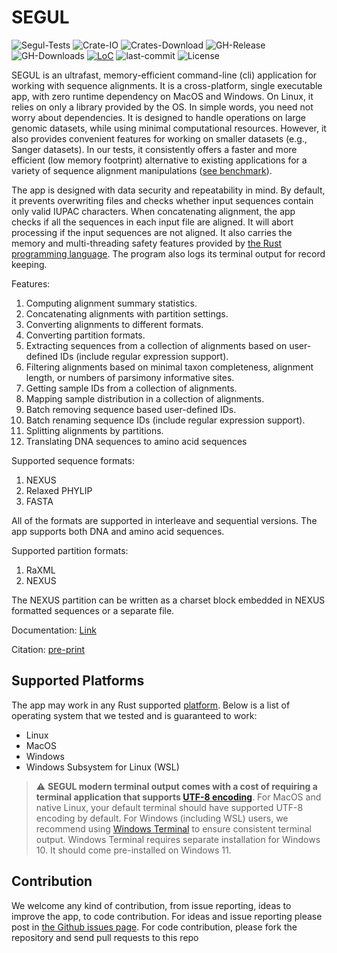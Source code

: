 # SEGUL

![Segul-Tests](https://github.com/hhandika/segul/workflows/Segul-Tests/badge.svg)
![Crate-IO](https://img.shields.io/crates/v/segul)
![Crates-Download](https://img.shields.io/crates/d/segul?color=orange&label=crates.io-downloads)
![GH-Release](https://img.shields.io/github/v/tag/hhandika/segul?label=gh-releases)
![GH-Downloads](https://img.shields.io/github/downloads/hhandika/segul/total?color=blue&label=gh-release-downloads)
[![LoC](https://tokei.rs/b1/github/hhandika/segul?category=code)](https://github.com/XAMPPRocky/tokei)
![last-commit](https://img.shields.io/github/last-commit/hhandika/segul)
![License](https://img.shields.io/github/license/hhandika/segul)

SEGUL is an ultrafast, memory-efficient command-line (cli) application for working with sequence alignments. It is a cross-platform, single executable app, with zero runtime dependency on MacOS and Windows. On Linux, it relies on only a library provided by the OS. In simple words, you need not worry about dependencies. It is designed to handle operations on large genomic datasets, while using minimal computational resources. However, it also provides convenient features for working on smaller datasets (e.g., Sanger datasets). In our tests, it consistently offers a faster and more efficient (low memory footprint) alternative to existing applications for a variety of sequence alignment manipulations ([see benchmark](https://github.com/hhandika/segul-bench)).

The app is designed with data security and repeatability in mind. By default, it prevents overwriting files and checks whether input sequences contain only valid IUPAC characters. When concatenating alignment, the app checks if all the sequences in each input file are aligned. It will abort processing if the input sequences are not aligned. It also carries the memory and multi-threading safety features provided by [the Rust programming language](https://www.rust-lang.org/). The program also logs its terminal output for record keeping.

Features:

1. Computing alignment summary statistics.
2. Concatenating alignments with partition settings.
3. Converting alignments to different formats.
4. Converting partition formats.
5. Extracting sequences from a collection of alignments based on user-defined IDs (include regular expression support).
6. Filtering alignments based on minimal taxon completeness, alignment length, or numbers of parsimony informative sites.
7. Getting sample IDs from a collection of alignments.
8. Mapping sample distribution in a collection of alignments.
9. Batch removing sequence based user-defined IDs.
10. Batch renaming sequence IDs (include regular expression support).
11. Splitting alignments by partitions.
12. Translating DNA sequences to amino acid sequences

<!-- Upcoming features and bug fixes ([try](https://github.com/hhandika/segul/wiki/2.-Installation#try-development-features)):

1. A feature to generate summary sequence statistics for each locus.
2. Taxon summary statistics now include proportion of missing data, nucleotide counts, GC content and AT content. -->

Supported sequence formats:

1. NEXUS
2. Relaxed PHYLIP
3. FASTA

All of the formats are supported in interleave and sequential versions. The app supports both DNA and amino acid sequences.

Supported partition formats:

1. RaXML
2. NEXUS

The NEXUS partition can be written as a charset block embedded in NEXUS formatted sequences or a separate file.

Documentation: [Link](https://docs.page/hhandika/segul-docs/)

Citation: [pre-print](https://doi.org/10.22541/au.165167823.30911834/v1)

## Supported Platforms

The app may work in any Rust supported [platform](https://doc.rust-lang.org/nightly/rustc/platform-support.html). Below is a list of operating system that we tested and is guaranteed to work:

- Linux
- MacOS
- Windows
- Windows Subsystem for Linux (WSL)

> :warning: **SEGUL modern terminal output comes with a cost of requiring a terminal application that supports [UTF-8 encoding](https://en.wikipedia.org/wiki/UTF-8)**. For MacOS and native Linux, your default terminal should have supported UTF-8 encoding by default. For Windows (including WSL) users, we recommend using [Windows Terminal](https://www.microsoft.com/en-us/p/windows-terminal/9n0dx20hk701#activetab=pivot:overviewtab) to ensure consistent terminal output. Windows Terminal requires separate installation for Windows 10. It should come pre-installed on Windows 11.

## Contribution

We welcome any kind of contribution, from issue reporting, ideas to improve the app, to code contribution. For ideas and issue reporting please post in [the Github issues page](https://github.com/hhandika/segul/issues). For code contribution, please fork the repository and send pull requests to this repo

<!-- ## Acknowledgment

We thank Giovani for testing the earlier version of the app and provide some ideas to further develop it. Some `SEGUL` features are inspired by Phyluce pipelines.  -->
